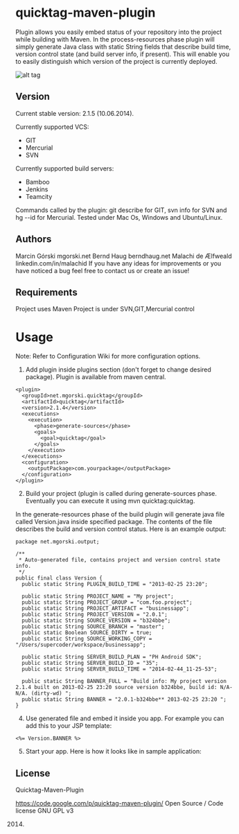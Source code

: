# quicktag-maven-plugin
Plugin allows you easily embed status of your repository into the project while building with Maven. In the process-resources phase plugin will simply generate Java class with static String fields that describe build time, version control state (and build server info, if present). This will enable you to easily distinguish which version of the project is currently deployed.


![alt tag](https://dl.dropboxusercontent.com/u/3118248/quicktag.png)

## Version
Current stable version: 2.1.5 (10.06.2014).

Currently supported VCS:
* GIT
* Mercurial
* SVN

Currently supported build servers:
* Bamboo
* Jenkins
* Teamcity

Commands called by the plugin: git describe for GIT, svn info for SVN and hg --id for Mercurial. Tested under Mac Os, Windows and Ubuntu/Linux.

## Authors
Marcin Górski mgorski.net
Bernd Haug berndhaug.net
Malachi de Ælfweald linkedin.com/in/malachid
If you have any ideas for improvements or you have noticed a bug feel free to contact us or create an issue!

## Requirements
Project uses Maven
Project is under SVN,GIT,Mercurial control

# Usage
Note: Refer to Configuration Wiki for more configuration options.

1) Add plugin inside plugins section (don't forget to change desired package). Plugin is available from maven central.
```
<plugin>
  <groupId>net.mgorski.quicktag</groupId>
  <artifactId>quicktag</artifactId>
  <version>2.1.4</version>
  <executions>
    <execution>
      <phase>generate-sources</phase>
      <goals>
        <goal>quicktag</goal>
      </goals>
    </execution>
  </executions>
  <configuration>
    <outputPackage>com.yourpackage</outputPackage>
  </configuration>
</plugin>
```
2) Build your project (plugin is called during generate-sources phase. Eventually you can execute it using mvn quicktag:quicktag.

In the generate-resources phase of the build plugin will generate java file called Version.java inside specified package. The contents of the file describes the build and version control status. Here is an example output:
```
package net.mgorski.output;

/**
 * Auto-generated file, contains project and version control state info.
 */
public final class Version {
  public static String PLUGIN_BUILD_TIME = "2013-02-25 23:20";

  public static String PROJECT_NAME = "My project";
  public static String PROJECT_GROUP = "com.foo.project";
  public static String PROJECT_ARTIFACT = "businessapp";
  public static String PROJECT_VERSION = "2.0.1";
  public static String SOURCE_VERSION = "b324bbe";
  public static String SOURCE_BRANCH = "master";
  public static Boolean SOURCE_DIRTY = true;
  public static String SOURCE_WORKING_COPY = "/Users/supercoder/workspace/businessapp";

  public static String SERVER_BUILD_PLAN = "PH Android SDK";
  public static String SERVER_BUILD_ID = "35";
  public static String SERVER_BUILD_TIME = "2014-02-44_11-25-53";

  public static String BANNER_FULL = "Build info: My project version  2.1.4 built on 2013-02-25 23:20 source version b324bbe, build id: N/A-N/A. (dirty-wd) ";
  public static String BANNER = "2.0.1-b324bbe** 2013-02-25 23:20 ";
}
```
4) Use generated file and embed it inside you app. For example you can add this to your JSP template:

```
<%= Version.BANNER %>
```
5) Start your app. Here is how it looks like in sample application:

## License
Quicktag-Maven-Plugin

https://code.google.com/p/quicktag-maven-plugin/
Open Source / Code license GNU GPL v3

2014.
